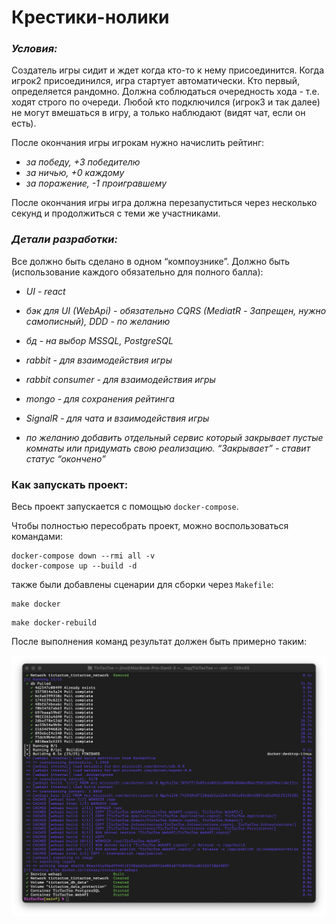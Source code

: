 # Крестики-нолики

### <i>Условия: </i>

Создатель игры сидит и ждет когда кто-то к нему присоединится. Когда игрок2 присоединился, игра стартует автоматически. Кто первый, определяется рандомно. Должна соблюдаться очередность хода - т.е. ходят строго по очереди. Любой кто подключился (игрок3 и так далее) не могут вмешаться в игру, а только наблюдают (видят чат, если он есть).  

После окончания игры игрокам нужно начислить рейтинг:
<i>
- за победу, +3 победителю
- за ничью, +0 каждому
- за поражение, -1 проигравшему  
</i>

После окончания игры игра должна перезапуститься через несколько секунд и продолжиться с теми же участниками.

### <i>Детали разработки:</i>

Все должно быть сделано в одном “компоузнике”. Должно быть (использование каждого обязательно для полного балла):
<i>
- UI - react

- бэк для UI (WebApi) - обязательно CQRS (MediatR - Запрещен, нужно самописный), DDD - по желанию

- бд - на выбор MSSQL, PostgreSQL

- rabbit - для взаимодействия игры 

- rabbit consumer - для взаимодействия игры

- mongo - для сохранения рейтинга

- SignalR - для чата и взаимодействия игры

- по желанию добавить отдельный сервис который закрывает пустые комнаты или придумать свою реализацию. “Закрывает” - ставит статус “окончено”
</i>

### Как запускать проект:

Весь проект запускается с помощью `docker-compose`. 

Чтобы полностью пересобрать проект, можно воспользоваться командами: 

```shell
docker-compose down --rmi all -v
docker-compose up --build -d
```

также были добавлены сценарии для сборки через `Makefile`:

```shell
make docker
```

```shell
make docker-rebuild
```

После выполнения команд результат должен быть примерно таким: 

<img src="./materials/1.png" />